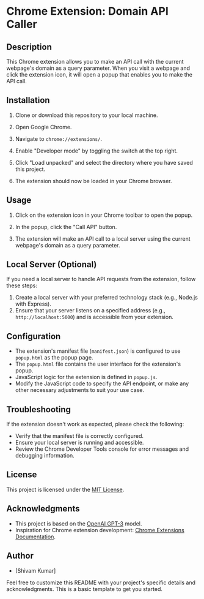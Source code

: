 # Chrome Extension: Domain API Caller

## Description
This Chrome extension allows you to make an API call with the current webpage's domain as a query parameter. When you visit a webpage and click the extension icon, it will open a popup that enables you to make the API call.

## Installation
1. Clone or download this repository to your local machine.

2. Open Google Chrome.

3. Navigate to `chrome://extensions/`.

4. Enable "Developer mode" by toggling the switch at the top right.

5. Click "Load unpacked" and select the directory where you have saved this project.

6. The extension should now be loaded in your Chrome browser.

## Usage
1. Click on the extension icon in your Chrome toolbar to open the popup.

2. In the popup, click the "Call API" button.

3. The extension will make an API call to a local server using the current webpage's domain as a query parameter.

## Local Server (Optional)
If you need a local server to handle API requests from the extension, follow these steps:
1. Create a local server with your preferred technology stack (e.g., Node.js with Express).
2. Ensure that your server listens on a specified address (e.g., `http://localhost:5000`) and is accessible from your extension.

## Configuration
- The extension's manifest file (`manifest.json`) is configured to use `popup.html` as the popup page.
- The `popup.html` file contains the user interface for the extension's popup.
- JavaScript logic for the extension is defined in `popup.js`.
- Modify the JavaScript code to specify the API endpoint, or make any other necessary adjustments to suit your use case.

## Troubleshooting
If the extension doesn't work as expected, please check the following:
- Verify that the manifest file is correctly configured.
- Ensure your local server is running and accessible.
- Review the Chrome Developer Tools console for error messages and debugging information.

## License
This project is licensed under the [MIT License](LICENSE).

## Acknowledgments
- This project is based on the [OpenAI GPT-3](https://beta.openai.com/) model.
- Inspiration for Chrome extension development: [Chrome Extensions Documentation](https://developer.chrome.com/docs/extensions/mv3/getstarted/).

## Author
- [Shivam Kumar]

Feel free to customize this README with your project's specific details and acknowledgments. This is a basic template to get you started.

